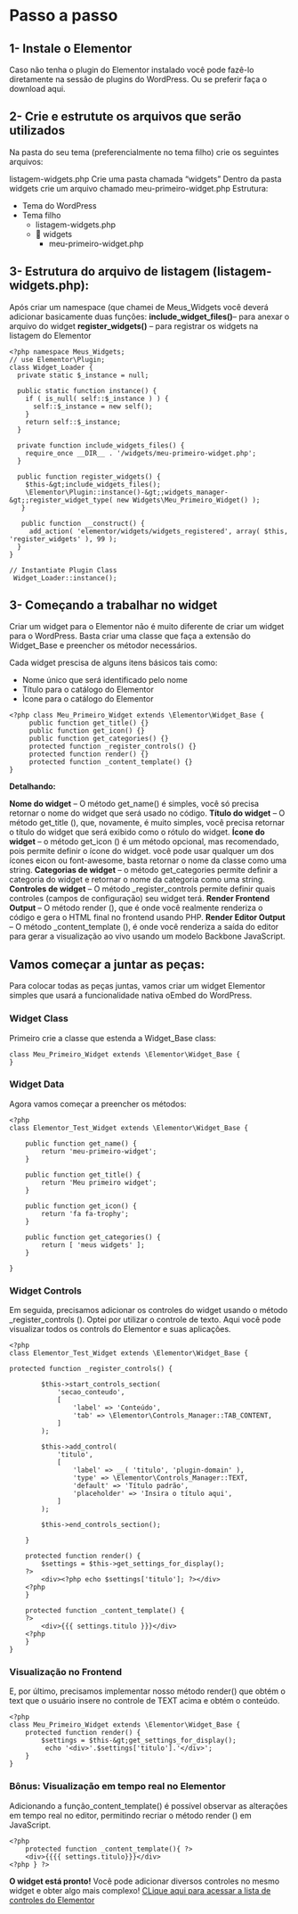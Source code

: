 # Passo a passo
## 1- Instale o Elementor
Caso não tenha o plugin do Elementor instalado você pode fazê-lo diretamente na sessão de plugins do WordPress. Ou se preferir faça o download aqui.
## 2- Crie e estrutute os arquivos que serão utilizados
Na pasta do seu tema (preferencialmente no tema filho) crie os seguintes arquivos:

listagem-widgets.php
Crie uma pasta chamada “widgets”
Dentro da pasta widgets crie um arquivo chamado meu-primeiro-widget.php
Estrutura:

* Tema do WordPress
* Tema filho
    * listagem-widgets.php
    * 📁 widgets
      * meu-primeiro-widget.php

## 3- Estrutura do arquivo de listagem (listagem-widgets.php):

Após criar um namespace (que chamei de Meus_Widgets você deverá adicionar basicamente duas funções:
**include_widget_files()**– para anexar o arquivo do widget
**register_widgets()** – para registrar os widgets na listagem do Elementor

    <?php namespace Meus_Widgets;
    // use Elementor\Plugin; 
    class Widget_Loader { 
      private static $_instance = null;
 
      public static function instance() { 
        if ( is_null( self::$_instance ) ) { 
          self::$_instance = new self(); 
        } 
        return self::$_instance; 
      } 
 
      private function include_widgets_files() { 
        require_once __DIR__ . '/widgets/meu-primeiro-widget.php';
      } 
 
      public function register_widgets() { 
        $this-&gt;include_widgets_files(); 
        \Elementor\Plugin::instance()-&gt;;widgets_manager-&gt;;register_widget_type( new Widgets\Meu_Primeiro_Widget() ); 
       } 
 
       public function __construct() { 
         add_action( 'elementor/widgets/widgets_registered', array( $this, 'register_widgets' ), 99 ); 
      } 
    } 
 
    // Instantiate Plugin Class 
     Widget_Loader::instance();

## 3- Começando a trabalhar no widget
Criar um widget para o Elementor não é muito diferente de criar um widget para o WordPress. Basta criar uma classe que faça a extensão do Widget_Base e preencher os métodor necessários.

Cada widget prescisa de alguns itens básicos tais como:
* Nome único que será identificado pelo nome
* Título para o catálogo do Elementor
* Ìcone para o catálogo do Elementor
```
<?php class Meu_Primeiro_Widget extends \Elementor\Widget_Base {
     public function get_title() {}
     public function get_icon() {}
     public function get_categories() {}
     protected function _register_controls() {}
     protected function render() {}
     protected function _content_template() {}
}
```
**Detalhando:**

**Nome do widget** – O método get_name()  é simples, você só precisa retornar o nome do widget que será usado no código.
**Título do widget** – O método get_title (), que, novamente, é muito simples, você precisa retornar o título do widget que será exibido como o rótulo do widget.
**Ícone do widget** – o método get_icon () é um método opcional, mas recomendado, pois permite definir o ícone do widget. você pode usar qualquer um dos ícones eicon ou font-awesome, basta retornar o nome da classe como uma string.
**Categorias de widget** – o método get_categories permite definir a categoria do widget e retornar o nome da categoria como uma string.
**Controles de widget** – O método _register_controls permite definir quais controles (campos de configuração) seu widget terá.
**Render Frontend Output** – O método render (), que é onde você realmente renderiza o código e gera o HTML final no frontend usando PHP.
**Render Editor Output** – O método _content_template (), é onde você renderiza a saída do editor para gerar a visualização ao vivo usando um modelo Backbone JavaScript.

## Vamos começar a juntar as peças:
Para colocar todas as peças juntas, vamos criar um widget Elementor simples que usará a funcionalidade nativa oEmbed do WordPress.

### Widget Class
Primeiro crie a classe que estenda a Widget_Base class:
```
class Meu_Primeiro_Widget extends \Elementor\Widget_Base {
}
```
### Widget Data
Agora vamos começar a preencher os métodos:

```
<?php
class Elementor_Test_Widget extends \Elementor\Widget_Base {

	public function get_name() {
		return 'meu-primeiro-widget';
	}

	public function get_title() {
		return 'Meu primeiro widget';
	}

	public function get_icon() {
		return 'fa fa-trophy';
	}

	public function get_categories() {
		return [ 'meus widgets' ];
	}

}
```

### Widget Controls

Em seguida, precisamos adicionar os controles do widget usando o método _register_controls (). Optei por utilizar o controle de texto.
Aqui você pode visualizar todos os controls do Elementor e suas aplicações.
```
<?php
class Elementor_Test_Widget extends \Elementor\Widget_Base {

protected function _register_controls() {

		$this->start_controls_section(
			'secao_conteudo',
			[
				'label' => 'Conteúdo',
				'tab' => \Elementor\Controls_Manager::TAB_CONTENT,
			]
		);

		$this->add_control(
			'titulo',
			[
				'label' => __( 'titulo', 'plugin-domain' ),
				'type' => \Elementor\Controls_Manager::TEXT,
				'default' => 'Título padrão',
				'placeholder' => 'Insira o título aqui',
			]
		);

		$this->end_controls_section();

	}

	protected function render() {
		$settings = $this->get_settings_for_display();
	?>
		<div><?php echo $settings['titulo']; ?></div>
	<?php
	}

	protected function _content_template() {
	?>
		<div>{{{ settings.titulo }}}</div>
	<?php
	}
}
```

### Visualização no Frontend

E, por último, precisamos implementar nosso método render() que obtém o text que o usuário insere no controle de TEXT acima e obtém o conteúdo.

```
<?php 
class Meu_Primeiro_Widget extends \Elementor\Widget_Base {
    protected function render() {
        $settings = $this-&gt;get_settings_for_display();
         echo '<div>'.$settings['titulo'].'</div>';
    }
}
```

### Bônus: Visualização em tempo real no Elementor

Adicionando a função_content_template() é possível observar as alterações em tempo real no editor, permitindo recriar o método render () em JavaScript.
```
<?php 
    protected function _content_template(){ ?>
    <div>{{{{ settings.titulo}}}</div>
<?php } ?>
```
**O widget está pronto!**
Você pode adicionar diversos controles no mesmo widget e obter algo mais complexo! [CLique aqui para acessar a lista de controles do Elementor](https://developers.elementor.com/elementor-controls/)
